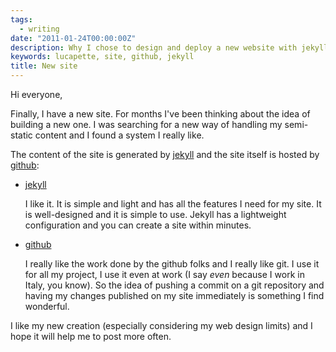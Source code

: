 ```yaml
---
tags:
  - writing
date: "2011-01-24T00:00:00Z"
description: Why I chose to design and deploy a new website with jekyll on github
keywords: lucapette, site, github, jekyll
title: New site
---
```


Hi everyone,

Finally, I have a new site. For months I've been thinking about the idea of
building a new one. I was searching for a new way of handling my semi-static
content and I found a system I really like.

The content of the site is generated by [jekyll](http://jekyllrb.com) and the site itself is hosted by [github](http://pages.github.com):

- [jekyll](http://jekyllrb.com)

  I like it. It is simple and light and has all the features I need for my
  site. It is well-designed and it is simple to use. Jekyll has a lightweight
  configuration and you can create a site within minutes.

- [github](http://pages.github.com)

  I really like the work done by the github folks and I really like git. I use
  it for all my project, I use it even at work (I say _even_ because I work in
  Italy, you know). So the idea of pushing a commit on a git repository and
  having my changes published on my site immediately is something I find
  wonderful.

I like my new creation (especially considering my web design limits) and I hope it will help me to post more often.
